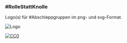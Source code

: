 
### #RolleStattKnolle
Logo(s) für #Abschleppgruppen im png- und svg-Format.

![Logo](https://github.com/Wikinaut/RolleStattKnolle/blob/master/Rolle-01-blau-0000ff-2000x788-wei%C3%9Fbg-2600x1600.png)

[![CC0][cc-zero-img]][cc-zero]

[cc-zero]: http://creativecommons.org/publicdomain/zero/1.0/
[cc-zero-img]: http://i.creativecommons.org/p/zero/1.0/88x31.png
